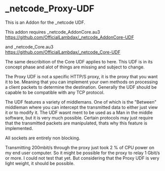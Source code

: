 # _netcode_Proxy-UDF
This is an Addon for the _netcode UDF.

This addon requires _netcode_AddonCore.au3
https://github.com/OfficialLambdax/_netcode_AddonCore-UDF

and _netcode_Core.au3
https://github.com/OfficialLambdax/_netcode_Core-UDF

The same describition of the Core UDF applies to here. This UDF is in its concept phase and alot of things are missing and subject to change.

The Proxy UDF is not a specific HTTP/S proxy, it is the proxy that you want it to be. Meaning that you can implement your own methods on
processing a client packets to determine the destination. Generally the UDF should be capable to be compatible with any TCP protocol.

The UDF features a variety of middlemans. One of which is the "Between" middleman where you can intercept the transmitted data to either just view it or to modify it. The UDF wasnt ment to be used as a Man in the middle software, but it is very much possible. Certain protocols may just require that the transmitted packets are manipulated, thats why this feature is implemented.

All sockets are entirely non blocking.

Transmitting 200mbit/s through the proxy just took 2 % of CPU power on my end user computer.
So it might be possible for the proxy to relay 1 Gbit/s or more. I could not test that yet.
But considering that the Proxy UDF is very light weight, it should be possible.
